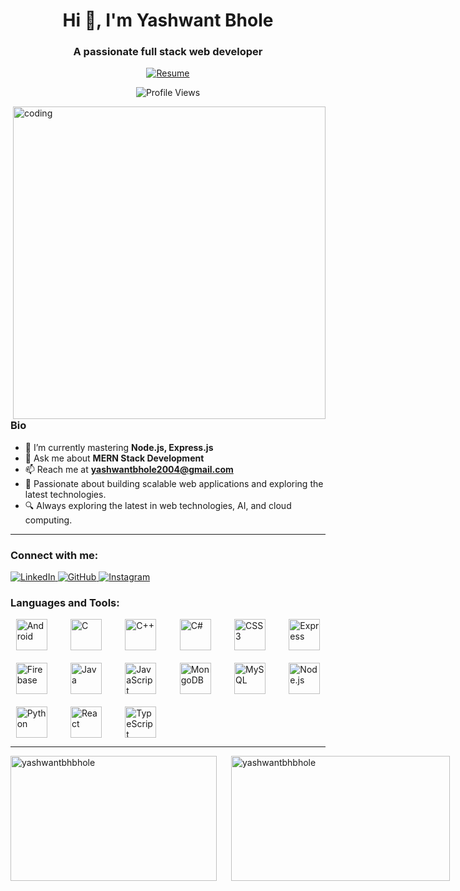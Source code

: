 <h1 align="center">Hi 👋, I'm Yashwant Bhole</h1>
<h3 align="center">A passionate full stack web developer</h3>

<p align="center">
  <a href="https://drive.google.com/file/d/1Bx5xGQN4u00xJTllODWGpHlrLXEk1S9j/view?usp=sharing/view?usp=sharing" target="_blank">
    <img src="https://img.shields.io/badge/Resume-Download-blue?style=for-the-badge&logo=adobeacrobatreader&logoColor=white" alt="Resume" />
  </a>
</p>

<p align="center">
  <img src="https://komarev.com/ghpvc/?username=YashwantBhole&label=Profile%20views&color=0e75b6&style=flat" alt="Profile Views" />
</p>

<img align="right" alt="coding" width="500" src="https://images-wixmp-ed30a86b8c4ca887773594c2.wixmp.com/f/c83c004e-1370-4756-88e5-4071de797088/dgdq8br-09cc7ad6-a021-47a5-b0e0-917b12b0f7a7.gif?token=eyJ0eXAiOiJKV1QiLCJhbGciOiJIUzI1NiJ9.eyJzdWIiOiJ1cm46YXBwOjdlMGQxODg5ODIyNjQzNzNhNWYwZDQxNWVhMGQyNmUwIiwiaXNzIjoidXJuOmFwcDo3ZTBkMTg4OTgyMjY0MzczYTVmMGQ0MTVlYTBkMjZlMCIsIm9iaiI6W1t7InBhdGgiOiJcL2ZcL2M4M2MwMDRlLTEzNzAtNDc1Ni04OGU1LTQwNzFkZTc5NzA4OFwvZGdkcThici0wOWNjN2FkNi1hMDIxLTQ3YTUtYjBlMC05MTdiMTJiMGY3YTcuZ2lmIn1dXSwiYXVkIjpbInVybjpzZXJ2aWNlOmZpbGUuZG93bmxvYWQiXX0.tqRMtE-b2QiI2nnefNxSDMJvZCcYqFmq2ccg_Xfzqb8" />

### Bio
- 🌱 I’m currently mastering **Node.js, Express.js**
- 💬 Ask me about **MERN Stack Development**
- 📫 Reach me at **yashwantbhole2004@gmail.com**
- 🚀 Passionate about building scalable web applications and exploring the latest technologies.
- 🔍 Always exploring the latest in web technologies, AI, and cloud computing.
---

<h3 align="left">Connect with me:</h3>
<p align="left">
<a href="https://www.linkedin.com/in/yashwantbhole/" target="_blank">
  <img src="https://img.shields.io/badge/LinkedIn-0077B5?style=flat&logo=linkedin&logoColor=white" alt="LinkedIn" />
</a>  
<a href="https://github.com/YashwantBhole" target="_blank">
  <img src="https://img.shields.io/badge/GitHub-181717?style=flat&logo=github&logoColor=white" alt="GitHub" />
</a>
<a href="https://instagram.com/yashwant_bhole_07" target="_blank">
  <img src="https://img.shields.io/badge/Instagram-E4405F?style=flat&logo=instagram&logoColor=white" alt="Instagram" />
</a>
</p>

<h3 align="left">Languages and Tools:</h3>
<p align="left" style="display: grid; grid-template-columns: repeat(auto-fill, minmax(60px, 1fr)); gap: 20px; justify-items: center;">
  <a href="https://developer.android.com" target="_blank" style="outline: none; border: none;">
    <img src="https://cdn.jsdelivr.net/gh/devicons/devicon/icons/android/android-original.svg" alt="Android" width="50" height="50" style="transition: transform 0.3s;"/>
  </a>
  <a href="https://www.cprogramming.com/" target="_blank" style="outline: none; border: none;">
    <img src="https://cdn.jsdelivr.net/gh/devicons/devicon/icons/c/c-original.svg" alt="C" width="50" height="50" style="transition: transform 0.3s;"/>
  </a>
  <a href="https://www.w3schools.com/cpp/" target="_blank" style="outline: none; border: none;">
    <img src="https://cdn.jsdelivr.net/gh/devicons/devicon/icons/cplusplus/cplusplus-original.svg" alt="C++" width="50" height="50" style="transition: transform 0.3s;"/>
  </a>
  <a href="https://www.w3schools.com/cs/" target="_blank" style="outline: none; border: none;">
    <img src="https://cdn.jsdelivr.net/gh/devicons/devicon/icons/csharp/csharp-original.svg" alt="C#" width="50" height="50" style="transition: transform 0.3s;"/>
  </a>
  <a href="https://www.w3schools.com/css/" target="_blank" style="outline: none; border: none;">
    <img src="https://cdn.jsdelivr.net/gh/devicons/devicon/icons/css3/css3-original.svg" alt="CSS3" width="50" height="50" style="transition: transform 0.3s;"/>
  </a>
  <a href="https://expressjs.com" target="_blank" style="outline: none; border: none;">
    <img src="https://cdn.jsdelivr.net/gh/devicons/devicon/icons/express/express-original.svg" alt="Express" width="50" height="50" style="transition: transform 0.3s;"/>
  </a>
  <a href="https://firebase.google.com/" target="_blank" style="outline: none; border: none;">
    <img src="https://cdn.jsdelivr.net/gh/devicons/devicon/icons/firebase/firebase-plain.svg" alt="Firebase" width="50" height="50" style="transition: transform 0.3s;"/>
  </a>
  <a href="https://www.java.com" target="_blank" style="outline: none; border: none;">
    <img src="https://cdn.jsdelivr.net/gh/devicons/devicon/icons/java/java-original.svg" alt="Java" width="50" height="50" style="transition: transform 0.3s;"/>
  </a>
  <a href="https://developer.mozilla.org/en-US/docs/Web/JavaScript" target="_blank" style="outline: none; border: none;">
    <img src="https://cdn.jsdelivr.net/gh/devicons/devicon/icons/javascript/javascript-original.svg" alt="JavaScript" width="50" height="50" style="transition: transform 0.3s;"/>
  </a>
  <a href="https://www.mongodb.com/" target="_blank" style="outline: none; border: none;">
    <img src="https://cdn.jsdelivr.net/gh/devicons/devicon/icons/mongodb/mongodb-original.svg" alt="MongoDB" width="50" height="50" style="transition: transform 0.3s;"/>
  </a>
  <a href="https://www.mysql.com/" target="_blank" style="outline: none; border: none;">
    <img src="https://cdn.jsdelivr.net/gh/devicons/devicon/icons/mysql/mysql-original.svg" alt="MySQL" width="50" height="50" style="transition: transform 0.3s;"/>
  </a>
  <a href="https://nodejs.org" target="_blank" style="outline: none; border: none;">
    <img src="https://cdn.jsdelivr.net/gh/devicons/devicon/icons/nodejs/nodejs-original.svg" alt="Node.js" width="50" height="50" style="transition: transform 0.3s;"/>
  </a>
  <a href="https://www.python.org" target="_blank" style="outline: none; border: none;">
    <img src="https://cdn.jsdelivr.net/gh/devicons/devicon/icons/python/python-original.svg" alt="Python" width="50" height="50" style="transition: transform 0.3s;"/>
  </a>
  <a href="https://reactjs.org/" target="_blank" style="outline: none; border: none;">
    <img src="https://cdn.jsdelivr.net/gh/devicons/devicon/icons/react/react-original.svg" alt="React" width="50" height="50" style="transition: transform 0.3s;"/>
  </a>
  <a href="https://www.typescriptlang.org/" target="_blank" style="outline: none; border: none;">
    <img src="https://cdn.jsdelivr.net/gh/devicons/devicon/icons/typescript/typescript-original.svg" alt="TypeScript" width="50" height="50" style="transition: transform 0.3s;"/>
  </a>
</p>

---

<!-- Stats Section -->
<div style="display: flex; gap: 20px;">
  <img align="left" height="200" width="330" src="https://github-readme-stats.vercel.app/api/top-langs?username=YashwantBhole&show_icons=true&locale=en&layout=compact" alt="yashwantbhbhole" />
  <img align="center" height="200"  width="350" src="https://github-readme-stats.vercel.app/api?username=YashwantBhole&show_icons=true&locale=en" alt="yashwantbhbhole" />
</div>

<!-- Hover effect for icons -->
